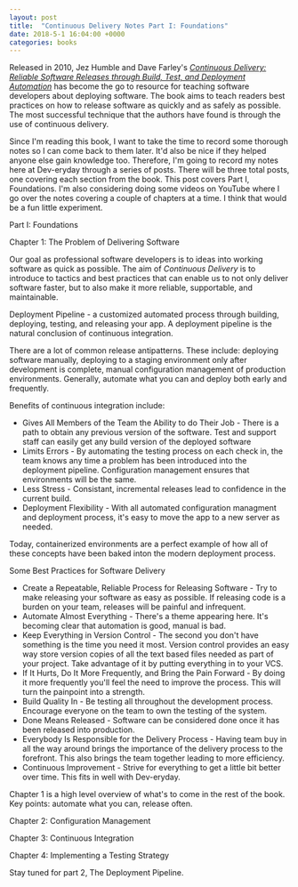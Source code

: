```yaml
---
layout: post
title:  "Continuous Delivery Notes Part I: Foundations"
date: 2018-5-1 16:04:00 +0000
categories: books
---
```


Released in 2010, Jez Humble and Dave Farley's *[Continuous Delivery: Reliable Software Releases through Build, Test, and Deployment Automation][cd]* has become the go to resource for teaching software developers about deploying software. The book aims to teach readers best practices on how to release software as quickly and as safely as possible. The most successful technique that the authors have found is through the use of continuous delivery.

Since I'm reading this book, I want to take the time to record some thorough notes so I can come back to them later. It'd also be nice if they helped anyone else gain knowledge too. Therefore, I'm going to record my notes here at Dev-eryday through a series of posts. There will be three total posts, one covering each section from the book. This post covers Part I, Foundations. I'm also considering doing some videos on YouTube where I go over the notes covering a couple of chapters at a time. I think that would be a fun little experiment.

Part I: Foundations

Chapter 1: The Problem of Delivering Software

Our goal as professional software developers is to ideas into working software as quick as possible. The aim of *Continuous Delivery* is to introduce to tactics and best practices that can enable us to not only deliver software faster, but to also make it more reliable, supportable, and maintainable.

Deployment Pipeline - a customized automated process through building, deploying, testing, and releasing your app. A deployment pipeline is the natural conclusion of continuous integration.

There are a lot of common release antipatterns. These include: deploying software manually, deploying to a staging environment only after development is complete, manual configuration management of production environments. Generally, automate what you can and deploy both early and frequently.

Benefits of continuous integration include:
* Gives All Members of the Team the Ability to do Their Job - There is a path to obtain any previous version of the software. Test and support staff can easily get any build version of the deployed software
* Limits Errors - By automating the testing process on each check in, the team knows any time a problem has been introduced into the deployment pipeline. Configuration management ensures that environments will be the same.
* Less Stress - Consistant, incremental releases lead to confidence in the current build.
* Deployment Flexibility - With all automated configuration managment and deployment process, it's easy to move the app to a new server as needed. 
  
Today, containerized environments are a perfect example of how all of these concepts have been baked inton the modern deployment process.

Some Best Practices for Software Delivery
* Create a Repeatable, Reliable Process for Releasing Software - Try to make releasing your software as easy as possible. If releasing code is a burden on your team, releases will be painful and infrequent.
* Automate Almost Everything - There's a theme appearing here. It's becoming clear that automation is good, manual is bad.
* Keep Everything in Version Control - The second you don't have something is the time you need it most. Version control provides an easy way store version copies of all the text based files needed as part of your project. Take advantage of it by putting everything in to your VCS.
* If It Hurts, Do It More Frequently, and Bring the Pain Forward - By doing it more frequently you'll feel the need to improve the process. This will turn the painpoint into a strength.
* Build Quality In - Be testing all throughout the development process. Encourage everyone on the team to own the testing of the system.
* Done Means Released - Software can be considered done once it has been released into production.
* Everybody Is Responsible for the Delivery Process - Having team buy in all the way around brings the importance of the delivery process to the forefront. This also brings the team together leading to more efficiency.
* Continuous Improvement - Strive for everything to get a little bit better over time. This fits in well with Dev-eryday.

Chapter 1 is a high level overview of what's to come in the rest of the book. Key points: automate what you can, release often.

Chapter 2: Configuration Management

Chapter 3: Continuous Integration

Chapter 4: Implementing a Testing Strategy

Stay tuned for part 2, The Deployment Pipeline.

[cd]: https://www.amazon.com/Continuous-Delivery-Deployment-Automation-Addison-Wesley/dp/0321601912